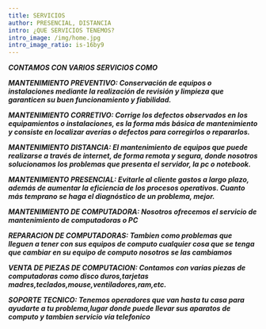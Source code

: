 ```yaml
--- 
title: SERVICIOS
author: PRESENCIAL, DISTANCIA
intro: ¿QUE SERVICIOS TENEMOS?
intro_image: /img/home.jpg
intro_image_ratio: is-16by9
---
```


**_CONTAMOS CON VARIOS SERVICIOS COMO_**

**_MANTENIMIENTO PREVENTIVO: Conservación de equipos o instalaciones mediante la realización de revisión y limpieza que garanticen su buen funcionamiento y fiabilidad._**

**_MANTENIMIENTO CORRETIVO: Corrige los defectos observados en los equipamientos o instalaciones, es la forma más básica de mantenimiento y consiste en localizar averías o defectos para corregirlos o repararlos._**

**_MANTENIMIENTO DISTANCIA: El mantenimiento de equipos que puede realizarse a través de internet, de forma remota y segura, donde nosotros solucionamos los problemas que presenta el servidor, la pc o notebook._**

**_MANTENIMIENTO PRESENCIAL: Evitarle al cliente gastos a largo plazo, además de aumentar la eficiencia de los procesos operativos. Cuanto más temprano se haga el diagnóstico de un problema, mejor._**

**_MANTENIMIENTO DE COMPUTADORA: Nosotros ofrecemos el servicio de mantenimiento de computadoras o PC_**

**_REPARACION DE COMPUTADORAS: Tambien como problemas que lleguen a tener con sus equipos de computo cualquier cosa que se tenga que cambiar en su equipo de computo nosotros se las cambiamos_**

**_VENTA DE PIEZAS DE COMPUTACION: Contamos con varias piezas de computadoras como disco duros,tarjetas madres,teclados,mouse,ventiladores,ram,etc._**

**_SOPORTE TECNICO: Tenemos operadores que van hasta tu casa para ayudarte a tu problema,lugar donde puede llevar sus aparatos de computo y tambien servicio via telefonico_** 


